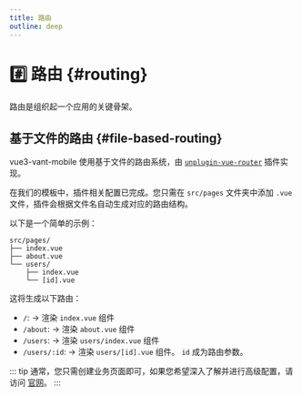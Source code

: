 ```yaml
---
title: 路由
outline: deep
---
```


# :hash: 路由 {#routing}

路由是组织起一个应用的关键骨架。

## 基于文件的路由 {#file-based-routing}

vue3-vant-mobile 使用基于文件的路由系统，由 [`unplugin-vue-router`](https://github.com/posva/unplugin-vue-router) 插件实现。

在我们的模板中，插件相关配置已完成。您只需在 `src/pages` 文件夹中添加 `.vue` 文件，插件会根据文件名自动生成对应的路由结构。

以下是一个简单的示例：

```text
src/pages/
├── index.vue
├── about.vue
└── users/
    ├── index.vue
    └── [id].vue
```

这将生成以下路由：

- `/`: -> 渲染 `index.vue` 组件
- `/about`: -> 渲染 `about.vue` 组件
- `/users`: -> 渲染 `users/index.vue` 组件
- `/users/:id`: -> 渲染 `users/[id].vue` 组件。 `id` 成为路由参数。

::: tip
通常，您只需创建业务页面即可，如果您希望深入了解并进行高级配置，请访问 [官网](https://uvr.esm.is/)。
:::
